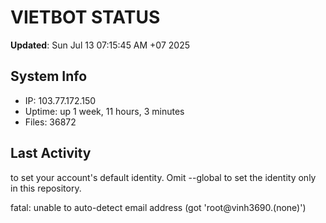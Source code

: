 # VIETBOT STATUS
**Updated**: Sun Jul 13 07:15:45 AM +07 2025

## System Info
- IP: 103.77.172.150
- Uptime: up 1 week, 11 hours, 3 minutes
- Files: 36872

## Last Activity

to set your account's default identity.
Omit --global to set the identity only in this repository.

fatal: unable to auto-detect email address (got 'root@vinh3690.(none)')
